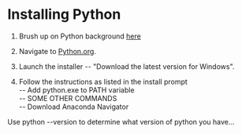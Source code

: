 # Installing Python

1. Brush up on Python background [here](https://wiki.python.org/moin/BeginnersGuide/Overview)  

2. Navigate to [Python.org](https://www.python.org/downloads/).  

3. Launch the installer -- "Download the latest version for Windows".  

4. Follow the instructions as listed in the install prompt  
     -- Add python.exe to PATH variable  
     -- SOME OTHER COMMANDS  
     -- Download Anaconda Navigator  

Use python --version to determine what version of python you have...
